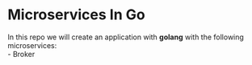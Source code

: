 # Microservices In Go
In this repo we will create an application with **golang** with the following microservices:  
    - Broker